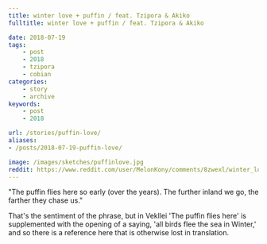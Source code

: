 ```yaml
---
title: winter love + puffin / feat. Tzipora & Akiko
fulltitle: winter love + puffin / feat. Tzipora & Akiko

date: 2018-07-19
tags:
    - post
    - 2018
    - tzipora
    - cobian
categories:
    - story
    - archive
keywords:
    - post
    - 2018

url: /stories/puffin-love/
aliases:
- /posts/2018-07-19-puffin-love/

image: /images/sketches/puffinlove.jpg
reddit: https://www.reddit.com/user/MelonKony/comments/8zwexl/winter_love_puffin_feat_tzipora_akiko/
---
```


"The puffin flies here so early (over the years). The further inland we go, the farther they chase us."

That's the sentiment of the phrase, but in Vekllei 'The puffin flies here' is supplemented with the opening of a saying, 'all birds flee the sea in Winter,' and so there is a reference here that is otherwise lost in translation.
